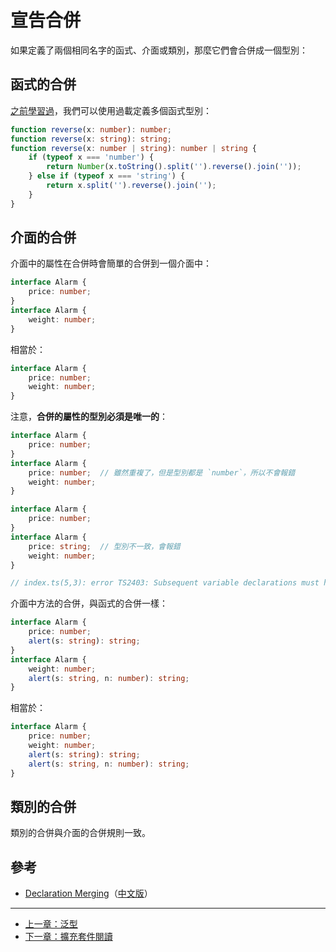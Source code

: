 # 宣告合併

如果定義了兩個相同名字的函式、介面或類別，那麼它們會合併成一個型別：

## 函式的合併

[之前學習過](../basics/type-of-function.md#過載)，我們可以使用過載定義多個函式型別：

```ts
function reverse(x: number): number;
function reverse(x: string): string;
function reverse(x: number | string): number | string {
    if (typeof x === 'number') {
        return Number(x.toString().split('').reverse().join(''));
    } else if (typeof x === 'string') {
        return x.split('').reverse().join('');
    }
}
```

## 介面的合併

介面中的屬性在合併時會簡單的合併到一個介面中：

```ts
interface Alarm {
    price: number;
}
interface Alarm {
    weight: number;
}
```

相當於：

```ts
interface Alarm {
    price: number;
    weight: number;
}
```

注意，**合併的屬性的型別必須是唯一的**：

```ts
interface Alarm {
    price: number;
}
interface Alarm {
    price: number;  // 雖然重複了，但是型別都是 `number`，所以不會報錯
    weight: number;
}
```

```ts
interface Alarm {
    price: number;
}
interface Alarm {
    price: string;  // 型別不一致，會報錯
    weight: number;
}

// index.ts(5,3): error TS2403: Subsequent variable declarations must have the same type.  Variable 'price' must be of type 'number', but here has type 'string'.
```

介面中方法的合併，與函式的合併一樣：

```ts
interface Alarm {
    price: number;
    alert(s: string): string;
}
interface Alarm {
    weight: number;
    alert(s: string, n: number): string;
}
```

相當於：

```ts
interface Alarm {
    price: number;
    weight: number;
    alert(s: string): string;
    alert(s: string, n: number): string;
}
```

## 類別的合併

類別的合併與介面的合併規則一致。

## 參考

- [Declaration Merging](http://www.typescriptlang.org/docs/handbook/declaration-merging.html)（[中文版](https://zhongsp.gitbooks.io/typescript-handbook/content/doc/handbook/Declaration%20Merging.html)）

---

- [上一章：泛型](generics.md)
- [下一章：擴充套件閱讀](further-reading.md)
